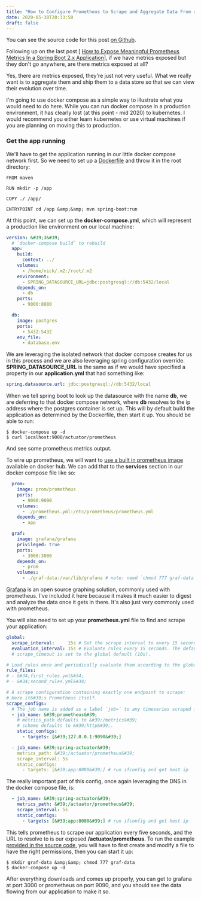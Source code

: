 ```yaml
---
title: "How to Configure Prometheus to Scrape and Aggregate Data From a Spring Boot 2.x Application"
date: 2020-05-30T20:33:50
draft: false
---
```


You can see the source code for this post [on Github](https://github.com/nfisher23/prometheus-metrics-ex).

Following up on the last post \[ [How to Expose Meaningful Prometheus Metrics In a Spring Boot 2.x Application](https://nickolasfisher.com/blog/How-to-Expose-Meaningful-Prometheus-Metrics-In-a-Spring-Boot-2x-Application)\], if we have metrics exposed but they don&#39;t go anywhere, are there metrics exposed at all?

Yes, there are metrics exposed, they&#39;re just not very useful. What we really want is to aggregate them and ship them to a data store so that we can view their evolution over time.

I&#39;m going to use docker compose as a simple way to illustrate what you would need to do here. While you can run docker compose in a production environment, it has clearly lost (at this point - mid 2020) to kubernetes. I would recommend you either learn kubernetes or use virtual machines if you are planning on moving this to production.

### Get the app running

We&#39;ll have to get the application running in our little docker compose network first. So we need to set up a [Dockerfile](https://docs.docker.com/engine/reference/builder/) and throw it in the root directory:

```
FROM maven

RUN mkdir -p /app

COPY ./ /app/

ENTRYPOINT cd /app &amp;&amp; mvn spring-boot:run

```

At this point, we can set up the **docker-compose.yml**, which will represent a production like environment on our local machine:

```yaml
version: &#39;3&#39;
  # `docker-compose build` to rebuild
  app:
    build:
      context: ../
    volumes:
      - /home/nick/.m2:/root/.m2
    environment:
      - SPRING_DATASOURCE_URL=jdbc:postgresql://db:5432/local
    depends_on:
      - db
    ports:
      - 9000:8080

  db:
    image: postgres
    ports:
      - 5432:5432
    env_file:
      - database.env

```

We are leveraging the isolated network that docker compose creates for us in this process and we are also leveraging spring configuration override. **SPRING\_DATASOURCE\_URL** is the same as if we
would have specified a property in our **application.yml** that had something like:

```yaml
spring.datasource.url: jdbc:postgresql://db:5432/local
```

When we tell spring boot to look up the datasource with the name **db**, we are deferring to that docker compose network, where **db** resolves to the ip address where the postgres container is set up. This will by default build the application as determined by the Dockerfile, then start it up. You should be able to run:

```
$ docker-compose up -d
$ curl localhost:9000/actuator/prometheus

```

And see some prometheus metrics output.

To wire up prometheus, we will want to [use a built in prometheus image](https://hub.docker.com/r/prom/prometheus/) available on docker hub. We can add that to the **services** section in our docker compose file like so:

```yaml
  prom:
    image: prom/prometheus
    ports:
      - 9090:9090
    volumes:
      - ./prometheus.yml:/etc/prometheus/prometheus.yml
    depends_on:
      - app

  graf:
    image: grafana/grafana
    privileged: true
    ports:
      - 3000:3000
    depends_on:
      - prom
    volumes:
      - ./graf-data:/var/lib/grafana # note: need `chmod 777 graf-data` to do this

```

[Grafana](https://grafana.com/) is an open source graphing solution, commonly used with prometheus. I&#39;ve included it here because it makes it much easier to digest and analyze the data once it gets in there. It&#39;s also just very commonly used with prometheus.

You will also need to set up your **prometheus.yml** file to find and scrape your application:

```yaml
global:
  scrape_interval:     15s # Set the scrape interval to every 15 seconds. Default is every 1 minute.
  evaluation_interval: 15s # Evaluate rules every 15 seconds. The default is every 1 minute.
  # scrape_timeout is set to the global default (10s).

# Load rules once and periodically evaluate them according to the global &#39;evaluation_interval&#39;.
rule_files:
# - &#34;first_rules.yml&#34;
# - &#34;second_rules.yml&#34;

# A scrape configuration containing exactly one endpoint to scrape:
# Here it&#39;s Prometheus itself.
scrape_configs:
  # The job name is added as a label `job=` to any timeseries scraped from this config.
  - job_name: &#39;prometheus&#39;
    # metrics_path defaults to &#39;/metrics&#39;
    # scheme defaults to &#39;http&#39;.
    static_configs:
      - targets: [&#39;127.0.0.1:9090&#39;]

  - job_name: &#39;spring-actuator&#39;
    metrics_path: &#39;/actuator/prometheus&#39;
    scrape_interval: 5s
    static_configs:
      - targets: [&#39;app:8080&#39;] # run ifconfig and get host ip

```

The really important part of this config, once again leveraging the DNS in the docker compose file, is:

```yaml
  - job_name: &#39;spring-actuator&#39;
    metrics_path: &#39;/actuator/prometheus&#39;
    scrape_interval: 5s
    static_configs:
      - targets: [&#39;app:8080&#39;] # run ifconfig and get host ip

```

This tells prometheus to scrape our application every five seconds, and the URL to resolve to is our exposed **/actuator/prometheus**. To run the example [provided in the source code](https://github.com/nfisher23/prometheus-metrics-ex), you will have to first create and modify a file to have the right permissions, then you can start it up:

```
$ mkdir graf-data &amp;&amp; chmod 777 graf-data
$ docker-compose up -d

```

After everything downloads and comes up properly, you can get to grafana at port 3000 or prometheus on port 9090, and you should see the data flowing from our application to make it so.
